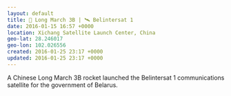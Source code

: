 ```yaml
---
layout: default
title: 🚀 Long March 3B | 🛰 Belintersat 1
date: 2016-01-15 16:57 +0000
location: Xichang Satellite Launch Center, China
geo-lat: 28.246017
geo-lon: 102.026556
created: 2016-01-25 23:17 +0000
updated: 2016-01-25 23:17 +0000
---
```


A Chinese Long March 3B rocket launched the Belintersat 1 communications satellite for the government of Belarus.
